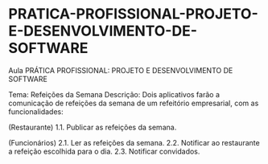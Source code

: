 # PRATICA-PROFISSIONAL-PROJETO-E-DESENVOLVIMENTO-DE-SOFTWARE
Aula PRÁTICA PROFISSIONAL: PROJETO E DESENVOLVIMENTO DE SOFTWARE

Tema: Refeições da Semana
Descrição:
Dois aplicativos farão a comunicação de refeições da semana de um refeitório empresarial, com as funcionalidades:

(Restaurante)
1.1. Publicar as refeições da semana.

(Funcionários)
2.1. Ler as refeições da semana.
2.2. Notificar ao restaurante a refeição escolhida para o dia.
2.3. Notificar convidados.